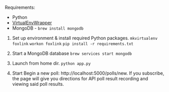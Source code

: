 Requirements:
* Python
* [VirtualEnvWrapper](http://virtualenvwrapper.readthedocs.io/en/latest/)
* MongoDB - `brew install mongodb`

1) Set up environment & install required Python packages.
`mkvirtualenv foxlink`
`workon foxlink`
`pip install -r requirements.txt`

2) Start a MongoDB database
`brew services start mongodb`

3) Launch from home dir.
`python app.py`

4) Start
Begin a new poll: http://localhost:5000/polls/new.  If you
subscribe, the page will give you directions for API poll 
result recording and viewing said poll results.

